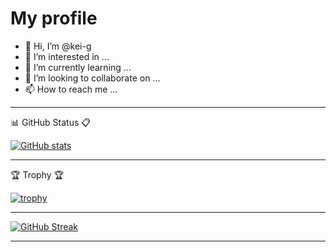 # My profile

- 👋 Hi, I’m @kei-g
- 👀 I’m interested in ...
- 🌱 I’m currently learning ...
- 💞️ I’m looking to collaborate on ...
- 📫 How to reach me ...

<!---
kei-g/kei-g is a ✨ special ✨ repository because its `README.md` (this file) appears on your GitHub profile.
You can click the Preview link to take a look at your changes.
--->

---

:bar_chart: GitHub Status :clipboard:

[![GitHub stats](https://github-readme-stats.vercel.app/api?username=kei-g&show_icons=true&theme=nord)](https://github.com/kei-g/github-readme-stats)

---

:trophy: Trophy :trophy:

[![trophy](https://github-profile-trophy.vercel.app/?username=kei-g&column=4&theme=nord)](https://github.com/kei-g/github-profile-trophy)

---

[![GitHub Streak](https://github-readme-streak-stats.herokuapp.com?user=kei-g&theme=nord)](https://git.io/streak-stats)

---
